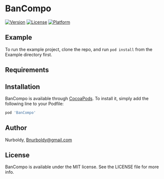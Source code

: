 # BanCompo

[![Version](https://img.shields.io/cocoapods/v/BanCompo.svg?style=flat)](https://cocoapods.org/pods/BanCompo)
[![License](https://img.shields.io/cocoapods/l/BanCompo.svg?style=flat)](https://cocoapods.org/pods/BanCompo)
[![Platform](https://img.shields.io/cocoapods/p/BanCompo.svg?style=flat)](https://cocoapods.org/pods/BanCompo)

## Example

To run the example project, clone the repo, and run `pod install` from the Example directory first.

## Requirements

## Installation

BanCompo is available through [CocoaPods](https://cocoapods.org). To install
it, simply add the following line to your Podfile:

```ruby
pod 'BanCompo'
```

## Author

Nurboldy, Bnurboldy@gmail.com

## License

BanCompo is available under the MIT license. See the LICENSE file for more info.
